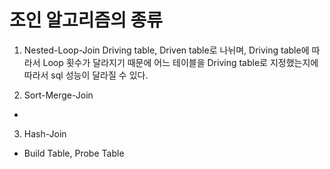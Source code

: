 # 조인 알고리즘의 종류

1. Nested-Loop-Join
Driving table, Driven table로 나뉘며, Driving table에 따라서 Loop 횟수가 달라지기 때문에 어느 테이블을 Driving table로 지정했는지에 따라서 sql 성능이 달라질 수 있다.

2. Sort-Merge-Join
*
3. Hash-Join
* Build Table, Probe Table
